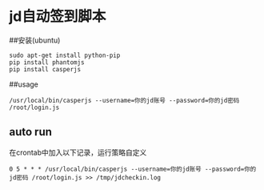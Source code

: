 # jd自动签到脚本

##安装(ubuntu)
```shell
sudo apt-get install python-pip
pip install phantomjs
pip install casperjs
```

##usage
```shell
/usr/local/bin/casperjs --username=你的jd账号 --password=你的jd密码 /root/login.js
```

## auto run
在crontab中加入以下记录，运行策略自定义
```shell
0 5 * * * /usr/local/bin/casperjs --username=你的jd账号 --password=你的jd密码 /root/login.js >> /tmp/jdcheckin.log
```